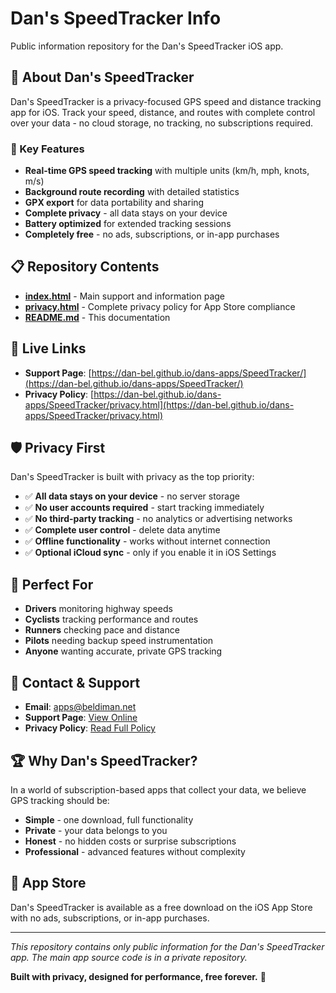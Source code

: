 # Dan's SpeedTracker Info

Public information repository for the Dan's SpeedTracker iOS app.

## 📱 About Dan's SpeedTracker

Dan's SpeedTracker is a privacy-focused GPS speed and distance tracking app for iOS. Track your speed, distance, and routes with complete control over your data - no cloud storage, no tracking, no subscriptions required.

### 🚀 Key Features
- **Real-time GPS speed tracking** with multiple units (km/h, mph, knots, m/s)
- **Background route recording** with detailed statistics
- **GPX export** for data portability and sharing
- **Complete privacy** - all data stays on your device
- **Battery optimized** for extended tracking sessions
- **Completely free** - no ads, subscriptions, or in-app purchases

## 📋 Repository Contents

- **[index.html](index.html)** - Main support and information page
- **[privacy.html](privacy.html)** - Complete privacy policy for App Store compliance
- **[README.md](README.md)** - This documentation

## 🔗 Live Links

- **Support Page**: [https://dan-bel.github.io/dans-apps/SpeedTracker/](https://dan-bel.github.io/dans-apps/SpeedTracker/)
- **Privacy Policy**: [https://dan-bel.github.io/dans-apps/SpeedTracker/privacy.html](https://dan-bel.github.io/dans-apps/SpeedTracker/privacy.html)

## 🛡️ Privacy First

Dan's SpeedTracker is built with privacy as the top priority:

- ✅ **All data stays on your device** - no server storage
- ✅ **No user accounts required** - start tracking immediately  
- ✅ **No third-party tracking** - no analytics or advertising networks
- ✅ **Complete user control** - delete data anytime
- ✅ **Offline functionality** - works without internet connection
- ✅ **Optional iCloud sync** - only if you enable it in iOS Settings

## 🎯 Perfect For

- **Drivers** monitoring highway speeds
- **Cyclists** tracking performance and routes
- **Runners** checking pace and distance
- **Pilots** needing backup speed instrumentation
- **Anyone** wanting accurate, private GPS tracking

## 📧 Contact & Support

- **Email**: apps@beldiman.net
- **Support Page**: [View Online](https://dan-bel.github.io/dans-apps/SpeedTracker/)
- **Privacy Policy**: [Read Full Policy](https://dan-bel.github.io/dans-apps/SpeedTracker/privacy.html)

## 🏆 Why Dan's SpeedTracker?

In a world of subscription-based apps that collect your data, we believe GPS tracking should be:
- **Simple** - one download, full functionality
- **Private** - your data belongs to you
- **Honest** - no hidden costs or surprise subscriptions
- **Professional** - advanced features without complexity

## 📱 App Store

Dan's SpeedTracker is available as a free download on the iOS App Store with no ads, subscriptions, or in-app purchases.

---

*This repository contains only public information for the Dan's SpeedTracker app. The main app source code is in a private repository.*

**Built with privacy, designed for performance, free forever.** 🚀
